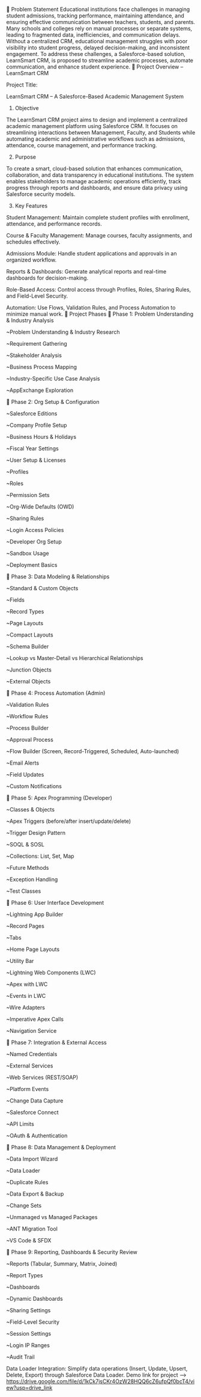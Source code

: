 📌 Problem Statement
 Educational institutions face challenges in managing student admissions, tracking
 performance, maintaining attendance, and ensuring effective communication between
 teachers, students, and parents. Many schools and colleges rely on manual processes or
 separate systems, leading to fragmented data, inefficiencies, and communication delays.
 Without a centralized CRM, educational management struggles with poor visibility into
 student progress, delayed decision-making, and inconsistent engagement. To address
 these challenges, a Salesforce-based solution, LearnSmart CRM, is proposed to
 streamline academic processes, automate communication, and enhance student
 experience.
📘 Project Overview – LearnSmart CRM

Project Title:

LearnSmart CRM – A Salesforce-Based Academic Management System

1. Objective

The LearnSmart CRM project aims to design and implement a centralized academic management platform using Salesforce CRM.
It focuses on streamlining interactions between Management, Faculty, and Students while automating academic and administrative workflows such as admissions, attendance, course management, and performance tracking.

2. Purpose

To create a smart, cloud-based solution that enhances communication, collaboration, and data transparency in educational institutions.
The system enables stakeholders to manage academic operations efficiently, track progress through reports and dashboards, and ensure data privacy using Salesforce security models.

3. Key Features

Student Management: Maintain complete student profiles with enrollment, attendance, and performance records.

Course & Faculty Management: Manage courses, faculty assignments, and schedules effectively.

Admissions Module: Handle student applications and approvals in an organized workflow.

Reports & Dashboards: Generate analytical reports and real-time dashboards for decision-making.

Role-Based Access: Control access through Profiles, Roles, Sharing Rules, and Field-Level Security.

Automation: Use Flows, Validation Rules, and Process Automation to minimize manual work.
🚀 Project Phases
📌 Phase 1: Problem Understanding & Industry Analysis

~Problem Understanding & Industry Research

~Requirement Gathering

~Stakeholder Analysis

~Business Process Mapping

~Industry-Specific Use Case Analysis

~AppExchange Exploration

📌 Phase 2: Org Setup & Configuration

~Salesforce Editions

~Company Profile Setup

~Business Hours & Holidays

~Fiscal Year Settings

~User Setup & Licenses

~Profiles

~Roles

~Permission Sets

~Org-Wide Defaults (OWD)

~Sharing Rules

~Login Access Policies

~Developer Org Setup

~Sandbox Usage

~Deployment Basics

📌 Phase 3: Data Modeling & Relationships

~Standard & Custom Objects

~Fields

~Record Types

~Page Layouts

~Compact Layouts

~Schema Builder

~Lookup vs Master-Detail vs Hierarchical Relationships

~Junction Objects

~External Objects

📌 Phase 4: Process Automation (Admin)

~Validation Rules

~Workflow Rules

~Process Builder

~Approval Process

~Flow Builder (Screen, Record-Triggered, Scheduled, Auto-launched)

~Email Alerts

~Field Updates

~Custom Notifications

📌 Phase 5: Apex Programming (Developer)

~Classes & Objects

~Apex Triggers (before/after insert/update/delete)

~Trigger Design Pattern

~SOQL & SOSL

~Collections: List, Set, Map

~Future Methods

~Exception Handling

~Test Classes

📌 Phase 6: User Interface Development

~Lightning App Builder

~Record Pages

~Tabs

~Home Page Layouts

~Utility Bar

~Lightning Web Components (LWC)

~Apex with LWC

~Events in LWC

~Wire Adapters

~Imperative Apex Calls

~Navigation Service

📌 Phase 7: Integration & External Access

~Named Credentials

~External Services

~Web Services (REST/SOAP)

~Platform Events

~Change Data Capture

~Salesforce Connect

~API Limits

~OAuth & Authentication

📌 Phase 8: Data Management & Deployment

~Data Import Wizard

~Data Loader

~Duplicate Rules

~Data Export & Backup

~Change Sets

~Unmanaged vs Managed Packages

~ANT Migration Tool

~VS Code & SFDX

📌 Phase 9: Reporting, Dashboards & Security Review

~Reports (Tabular, Summary, Matrix, Joined)

~Report Types

~Dashboards

~Dynamic Dashboards

~Sharing Settings

~Field-Level Security

~Session Settings

~Login IP Ranges

~Audit Trail

Data Loader Integration: Simplify data operations (Insert, Update, Upsert, Delete, Export) through Salesforce Data Loader. Demo link for project --> https://drive.google.com/file/d/1kCk7jsCKr4OzW28HQQ6cZ6ufpQf0bcT4/view?usp=drive_link
